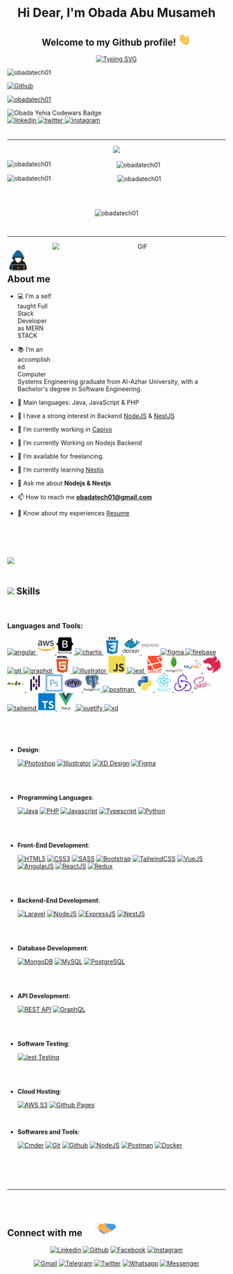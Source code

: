 <h1 align="center">Hi Dear, I'm Obada Abu Musameh</h1>
<h2 align="center"> Welcome to my Github profile! <img src="https://raw.githubusercontent.com/obadatech01/obadatech01/main/Hi.gif" width="30"></h2>

<p align="center">
  <a href="https://git.io/typing-svg"><img src="https://readme-typing-svg.herokuapp.com?font=Fira+Code&pause=1000&width=435&lines=Software+Engineering;NodeJS+Backend+Developer%F0%9F%92%BB" alt="Typing SVG" /></a>
</p>

<p align="left"> <img src="https://komarev.com/ghpvc/?username=obadatech01&label=Profile%20views&color=0e75b6&style=flat" alt="obadatech01" />

[![Github](https://img.shields.io/github/followers/obadatech01?label=Follow&style=social)](https://github.com/obadatech01)</p>


<p align="left"> <a href="https://twitter.com/obadatech01" target="blank"><img src="https://img.shields.io/twitter/follow/obadatech01?logo=twitter&color=1DA1F2&style=for-the-badge" alt="obadatech01" /></a> </p>

<img src="https://www.codewars.com/users/obadatech01/badges/large" alt="Obada Yehia Codewars Badge">
<div align="left">
<a href="https://linkedin.com/in/obadatech01" target="_blank">
<img src=https://img.shields.io/badge/linkedin-%2300acee.svg?color=0a66c2&style=for-the-badge&logo=linkedin&logoColor=white alt=linkedin style="margin-bottom: 5px;" />
</a>
<a href="https://twitter.com/obadatech01" target="_blank">
<img src=https://img.shields.io/badge/twitter-%2300acee.svg?color=1DA1F2&style=for-the-badge&logo=twitter&logoColor=white alt=twitter style="margin-bottom: 5px;" />
</a>
<a href="https://instagram.com/obadatech01" target="_blank">
<img src=https://img.shields.io/badge/instagram-%ff5851db.svg?color=E1306C&style=for-the-badge&logo=instagram&logoColor=white alt=instagram style="margin-bottom: 5px;" />
</a>
<br />
<br />
</div>

-----
<div align="center">

![](http://github-profile-summary-cards.vercel.app/api/cards/profile-details?username=obadatech01&theme=aura)

<p><img align="left" src="http://github-profile-summary-cards.vercel.app/api/cards/repos-per-language?username=obadatech01&theme=aura" alt="obadatech01" />
<p><img align="center" src="http://github-profile-summary-cards.vercel.app/api/cards/stats?username=obadatech01&theme=aura" alt="obadatech01" />

<p><img align="left" src="https://github-readme-stats.vercel.app/api/top-langs?username=obadatech01&show_icons=true&locale=en&layout=compact" alt="obadatech01" /></p>

<p>&nbsp;<img align="center" src="https://github-readme-stats.vercel.app/api?username=obadatech01&show_icons=true&locale=en" alt="obadatech01" /></p>
<br>
<br>
<p><img src="https://github-readme-streak-stats.herokuapp.com/?user=obadatech01&" alt="obadatech01" /></p>
<br>
</div>

-----

<a target="_blank" align="center">
  <img align="right" top="500" height="300" width="400" alt="GIF" src="https://media.giphy.com/media/SWoSkN6DxTszqIKEqv/giphy.gif">
</a>

## <picture><img src = "https://github.com/obadatech01/obadatech01/blob/main/about_me.gif" width = 50px></picture> **About me**

- 💻 I’m a self taught Full Stack Developer as MERN STACK

- 📚  I’m an accomplished Computer Systems Engineering graduate from Al-Azhar University, with a Bachelor's degree in Software Engineering.

- 🌟 Main languages: Java, JavaScript & PHP

- 📝 I have a strong interest in Backend <a href="https://nodejs.org/en/docs" target="blank">NodeJS</a> & <a href="https://docs.nestjs.com/" target="blank">NestJS</a>

- 🔭 I’m currently working in <a href="##" target="blank">Capivo</a>

- 🌱 I’m currently Working on Nodejs Backend

- 🤝 I’m available for freelancing.

- 🌱 I’m currently learning <a href="https://docs.nestjs.com" target="blank">Nestjs</a>

- 💬 Ask me about **Nodejs & Nestjs**

- 📫 How to reach me **obadatech01@gmail.com**

- 📄 Know about my experiences <a href="https://github.com/obadatech01/obadatech01/blob/main/obada-cv.pdf" target="blank">Resume</a>
<br/>

<br><br>

<img src="https://user-images.githubusercontent.com/73097560/115834477-dbab4500-a447-11eb-908a-139a6edaec5c.gif"><br><br>

## <img src="https://media2.giphy.com/media/QssGEmpkyEOhBCb7e1/giphy.gif?cid=ecf05e47a0n3gi1bfqntqmob8g9aid1oyj2wr3ds3mg700bl&rid=giphy.gif" width ="25"><b> Skills</b>
<br>

<p align="center">

<h3 align="left">Languages and Tools:</h3>
<p align="left"> <a href="https://angular.io" target="_blank" rel="noreferrer"> <img src="https://angular.io/assets/images/logos/angular/angular.svg" alt="angular" width="40" height="40"/> </a> <a href="https://aws.amazon.com" target="_blank" rel="noreferrer"> <img src="https://raw.githubusercontent.com/devicons/devicon/master/icons/amazonwebservices/amazonwebservices-original-wordmark.svg" alt="aws" width="40" height="40"/> </a> <a href="https://getbootstrap.com" target="_blank" rel="noreferrer"> <img src="https://raw.githubusercontent.com/devicons/devicon/master/icons/bootstrap/bootstrap-plain-wordmark.svg" alt="bootstrap" width="40" height="40"/> </a> <a href="https://www.chartjs.org" target="_blank" rel="noreferrer"> <img src="https://www.chartjs.org/media/logo-title.svg" alt="chartjs" width="40" height="40"/> </a> <a href="https://www.w3schools.com/css/" target="_blank" rel="noreferrer"> <img src="https://raw.githubusercontent.com/devicons/devicon/master/icons/css3/css3-original-wordmark.svg" alt="css3" width="40" height="40"/> </a> <a href="https://www.docker.com/" target="_blank" rel="noreferrer"> <img src="https://raw.githubusercontent.com/devicons/devicon/master/icons/docker/docker-original-wordmark.svg" alt="docker" width="40" height="40"/> </a> <a href="https://expressjs.com" target="_blank" rel="noreferrer"> <img src="https://raw.githubusercontent.com/devicons/devicon/master/icons/express/express-original-wordmark.svg" alt="express" width="40" height="40"/> </a> <a href="https://www.figma.com/" target="_blank" rel="noreferrer"> <img src="https://www.vectorlogo.zone/logos/figma/figma-icon.svg" alt="figma" width="40" height="40"/> </a> <a href="https://firebase.google.com/" target="_blank" rel="noreferrer"> <img src="https://www.vectorlogo.zone/logos/firebase/firebase-icon.svg" alt="firebase" width="40" height="40"/> </a> <a href="https://git-scm.com/" target="_blank" rel="noreferrer"> <img src="https://www.vectorlogo.zone/logos/git-scm/git-scm-icon.svg" alt="git" width="40" height="40"/> </a> <a href="https://graphql.org" target="_blank" rel="noreferrer"> <img src="https://www.vectorlogo.zone/logos/graphql/graphql-icon.svg" alt="graphql" width="40" height="40"/> </a> <a href="https://www.w3.org/html/" target="_blank" rel="noreferrer"> <img src="https://raw.githubusercontent.com/devicons/devicon/master/icons/html5/html5-original-wordmark.svg" alt="html5" width="40" height="40"/> </a> <a href="https://www.adobe.com/in/products/illustrator.html" target="_blank" rel="noreferrer"> <img src="https://www.vectorlogo.zone/logos/adobe_illustrator/adobe_illustrator-icon.svg" alt="illustrator" width="40" height="40"/> </a> <a href="https://developer.mozilla.org/en-US/docs/Web/JavaScript" target="_blank" rel="noreferrer"> <img src="https://raw.githubusercontent.com/devicons/devicon/master/icons/javascript/javascript-original.svg" alt="javascript" width="40" height="40"/> </a> <a href="https://jestjs.io" target="_blank" rel="noreferrer"> <img src="https://www.vectorlogo.zone/logos/jestjsio/jestjsio-icon.svg" alt="jest" width="40" height="40"/> </a> <a href="https://laravel.com/" target="_blank" rel="noreferrer"> <img src="https://raw.githubusercontent.com/devicons/devicon/master/icons/laravel/laravel-plain-wordmark.svg" alt="laravel" width="40" height="40"/> </a> <a href="https://www.mongodb.com/" target="_blank" rel="noreferrer"> <img src="https://raw.githubusercontent.com/devicons/devicon/master/icons/mongodb/mongodb-original-wordmark.svg" alt="mongodb" width="40" height="40"/> </a> <a href="https://www.mysql.com/" target="_blank" rel="noreferrer"> <img src="https://raw.githubusercontent.com/devicons/devicon/master/icons/mysql/mysql-original-wordmark.svg" alt="mysql" width="40" height="40"/> </a> <a href="https://nestjs.com/" target="_blank" rel="noreferrer"> <img src="https://raw.githubusercontent.com/devicons/devicon/master/icons/nestjs/nestjs-plain.svg" alt="nestjs" width="40" height="40"/> </a> <a href="https://nodejs.org" target="_blank" rel="noreferrer"> <img src="https://raw.githubusercontent.com/devicons/devicon/master/icons/nodejs/nodejs-original-wordmark.svg" alt="nodejs" width="40" height="40"/> </a> <a href="https://pandas.pydata.org/" target="_blank" rel="noreferrer"> <img src="https://raw.githubusercontent.com/devicons/devicon/2ae2a900d2f041da66e950e4d48052658d850630/icons/pandas/pandas-original.svg" alt="pandas" width="40" height="40"/> </a> <a href="https://www.photoshop.com/en" target="_blank" rel="noreferrer"> <img src="https://raw.githubusercontent.com/devicons/devicon/master/icons/photoshop/photoshop-line.svg" alt="photoshop" width="40" height="40"/> </a> <a href="https://www.php.net" target="_blank" rel="noreferrer"> <img src="https://raw.githubusercontent.com/devicons/devicon/master/icons/php/php-original.svg" alt="php" width="40" height="40"/> </a> <a href="https://www.postgresql.org" target="_blank" rel="noreferrer"> <img src="https://raw.githubusercontent.com/devicons/devicon/master/icons/postgresql/postgresql-original-wordmark.svg" alt="postgresql" width="40" height="40"/> </a> <a href="https://postman.com" target="_blank" rel="noreferrer"> <img src="https://www.vectorlogo.zone/logos/getpostman/getpostman-icon.svg" alt="postman" width="40" height="40"/> </a> <a href="https://www.python.org" target="_blank" rel="noreferrer"> <img src="https://raw.githubusercontent.com/devicons/devicon/master/icons/python/python-original.svg" alt="python" width="40" height="40"/> </a> <a href="https://reactjs.org/" target="_blank" rel="noreferrer"> <img src="https://raw.githubusercontent.com/devicons/devicon/master/icons/react/react-original-wordmark.svg" alt="react" width="40" height="40"/> </a> <a href="https://redux.js.org" target="_blank" rel="noreferrer"> <img src="https://raw.githubusercontent.com/devicons/devicon/master/icons/redux/redux-original.svg" alt="redux" width="40" height="40"/> </a> <a href="https://sass-lang.com" target="_blank" rel="noreferrer"> <img src="https://raw.githubusercontent.com/devicons/devicon/master/icons/sass/sass-original.svg" alt="sass" width="40" height="40"/> </a> <a href="https://tailwindcss.com/" target="_blank" rel="noreferrer"> <img src="https://www.vectorlogo.zone/logos/tailwindcss/tailwindcss-icon.svg" alt="tailwind" width="40" height="40"/> </a> <a href="https://www.typescriptlang.org/" target="_blank" rel="noreferrer"> <img src="https://raw.githubusercontent.com/devicons/devicon/master/icons/typescript/typescript-original.svg" alt="typescript" width="40" height="40"/> </a> <a href="https://vuejs.org/" target="_blank" rel="noreferrer"> <img src="https://raw.githubusercontent.com/devicons/devicon/master/icons/vuejs/vuejs-original-wordmark.svg" alt="vuejs" width="40" height="40"/> </a> <a href="https://vuetifyjs.com/en/" target="_blank" rel="noreferrer"> <img src="https://bestofjs.org/logos/vuetify.svg" alt="vuetify" width="40" height="40"/> </a> <a href="https://www.adobe.com/products/xd.html" target="_blank" rel="noreferrer"> <img src="https://cdn.worldvectorlogo.com/logos/adobe-xd.svg" alt="xd" width="40" height="40"/> </a> </p>
<br>
<br>

<br>

- **Design**:

   <a href="https://www.adobe.com/products/photoshop.html" target="_blank"><img src="https://img.shields.io/badge/Photoshop%20-%23E34F26.svg?style=for-the-badge&logo=html5&logoColor=white" alt="Photoshop" /></a>
   <a href="https://www.adobe.com/products/illustrator.html" target="_blank"><img src="https://img.shields.io/badge/Illustrator%20-%23E34F26.svg?style=for-the-badge&logo=html5&logoColor=white" alt="Illustrator" /></a>
   <a href="https://helpx.adobe.com/xd/get-started.html" target="_blank"><img src="https://img.shields.io/badge/XdDesign%20-%23E34F26.svg?style=for-the-badge&logo=html5&logoColor=white" alt="XD Design" /></a>
   <a href="https://www.figma.com/" target="_blank"><img src="https://img.shields.io/badge/Figma%20-%23E34F26.svg?style=for-the-badge&logo=html5&logoColor=white" alt="Figma" /></a>

<br>

<br>

- **Programming Languages**:

   <a href="https://www.java.com/en/" target="_blank"><img src="https://img.shields.io/badge/Java%20-%23F7DF1E.svg?style=for-the-badge&logo=javascript&logoColor=black" alt="Java" /></a>
   <a href="https://www.php.net/" target="_blank"><img src="https://img.shields.io/badge/PHP%20-%23F7DF1E.svg?style=for-the-badge&logo=php&logoColor=black" alt="PHP" /></a>
   <a href="https://developer.mozilla.org/en-US/docs/Web/JavaScript" target="_blank"><img src="https://img.shields.io/badge/Javascript%20-%23F7DF1E.svg?style=for-the-badge&logo=javascript&logoColor=black" alt="Javascript" /></a>
   <a href="https://www.typescriptlang.org/" target="_blank"><img src="https://img.shields.io/badge/Typescript%20-%23F7DF1E.svg?style=for-the-badge&logo=typescript&logoColor=black" alt="Typescript" /></a>
   <a href="https://www.python.org/" target="_blank"><img src="https://img.shields.io/badge/Python%20-%23F7DF1E.svg?style=for-the-badge&logo=python&logoColor=black" alt="Python" /></a>

<br>

<br>

- **Front-End Development**:

   <a href="https://html.com/" target="_blank"><img src="https://img.shields.io/badge/HTML5%20-%23E34F26.svg?style=for-the-badge&logo=HTML5&logoColor=white" alt="HTML5" /></a>
   <a href="https://developer.mozilla.org/en-US/docs/Web/CSS" target="_blank"><img src="https://img.shields.io/badge/CSS3%20-%231572B6.svg?style=for-the-badge&logo=CSS3&logoColor=white" alt="CSS3" /></a>
   <a href="https://sass-lang.com/" target="_blank"><img src="https://img.shields.io/badge/SASS%20-%23F7DF1E.svg?style=for-the-badge&logo=javascript&logoColor=black" alt="SASS" /></a>
   <a href="https://getbootstrap.com/" target="_blank"><img src="https://img.shields.io/badge/Bootstrap%20-%23F7DF1E.svg?style=for-the-badge&logo=javascript&logoColor=black" alt="Bootstrap" /></a>
   <a href="https://tailwindcss.com/" target="_blank"><img src="https://img.shields.io/badge/TailwindCSS%20-%23F7DF1E.svg?style=for-the-badge&logo=javascript&logoColor=black" alt="TailwindCSS" /></a>
   <a href="https://vuejs.org/" target="_blank"><img src="https://img.shields.io/badge/VueJS%20-%23F7DF1E.svg?style=for-the-badge&logo=javascript&logoColor=black" alt="VueJS" /></a>
   <a href="https://angular.io/" target="_blank"><img src="https://img.shields.io/badge/AngularJS%20-%23F7DF1E.svg?style=for-the-badge&logo=angular&logoColor=black" alt="AngularJS" /></a>
   <a href="https://react.dev/" target="_blank"><img src="https://img.shields.io/badge/ReactJS%20-%23F7DF1E.svg?style=for-the-badge&logo=react&logoColor=black" alt="ReactJS" /></a>
   <a href="https://redux.js.org/" target="_blank"><img src="https://img.shields.io/badge/Redux%20-%23F7DF1E.svg?style=for-the-badge&logo=redux&logoColor=black" alt="Redux" /></a>

<br>

<br>

- **Backend-End Development**:

   <a href="https://laravel.com/" target="_blank"><img src="https://img.shields.io/badge/Laravel%20-%23F7DF1E.svg?style=for-the-badge&logo=laravel&logoColor=black" alt="Laravel" /></a>
   <a href="https://nodejs.org/" target="_blank"><img src="https://img.shields.io/badge/NodeJS%20-%23F7DF1E.svg?style=for-the-badge&logo=javascript&logoColor=black" alt="NodeJS" /></a>
   <a href="https://expressjs.com/" target="_blank"><img src="https://img.shields.io/badge/ExpressJS%20-%23F7DF1E.svg?style=for-the-badge&logo=express&logoColor=black" alt="ExpressJS" /></a>
   <a href="https://nestjs.com/" target="_blank"><img src="https://img.shields.io/badge/NestJS%20-%23F7DF1E.svg?style=for-the-badge&logo=nestjs&logoColor=black" alt="NestJS" /></a>

<br>

<br>

- **Database Development**:

    <a href="https://www.mongodb.com/" target="_blank"><img src="https://img.shields.io/badge/MongoDB%20-%23F7DF1E.svg?style=for-the-badge&logo=mongodb&logoColor=black" alt="MongoDB" /></a>
    <a href="https://www.mysql.com/" target="_blank"><img src="https://img.shields.io/badge/MySQL%20-%23F7DF1E.svg?style=for-the-badge&logo=mysql&logoColor=black" alt="MySQL" /></a>
    <a href="https://www.postgresql.org/" target="_blank"><img src="https://img.shields.io/badge/PostgreSQL%20-%23F7DF1E.svg?style=for-the-badge&logo=postgresql&logoColor=black" alt="PostgreSQL" /></a>

<br>

<br>

- **API Development**:

   <a href="https://restfulapi.net/" target="_blank"><img src="https://img.shields.io/badge/REST%20API%20-%23327FC7.svg?style=for-the-badge&logoColor=white" alt="REST API" /></a>
   <a href="https://graphql.com/" target="_blank"><img src="https://img.shields.io/badge/GraphQL%20-%23327FC7.svg?style=for-the-badge&logo=graphql&logoColor=white" alt="GraphQL" /></a>

<br>

<br>

- **Software Testing**:

   <a href="https://jestjs.io/" target="_blank"><img src="https://img.shields.io/badge/JEST%20Testing%20-%23327FC7.svg?style=for-the-badge&&logoColor=white" alt="Jest Testing" /></a>

<br>

<br>

- **Cloud Hosting**:

   <a href="https://aws.amazon.com/s3/" target="_blank"><img src="https://img.shields.io/badge/AWS%20S3%20-%23327FC7.svg?style=for-the-badge&&logoColor=white" alt="AWS S3" /></a>
   <a href="https://docs.github.com/en/pages/quickstart" target="_blank"><img src="https://img.shields.io/badge/GitHub%20Pages%20-%23327FC7.svg?style=for-the-badge&logo=github&logoColor=white" alt="Github Pages" /></a>

<br>

- **Softwares and Tools**:

    <a href="https://cmder.app/" target="_blank"><img src="https://img.shields.io/badge/cmder%20-%23F7DF1E.svg?style=for-the-badge&logo=git&logoColor=black" alt="Cmder" /></a>
    <a href="https://git-scm.com/" target="_blank"><img src="https://img.shields.io/badge/git-%23F05033.svg?style=for-the-badge&logo=git&logoColor=white" alt="Git" /></a>
    <a href="https://github.com/" target="_blank"><img src="https://img.shields.io/badge/Github%20-%23F7DF1E.svg?style=for-the-badge&logo=github&logoColor=black" alt="Github" /></a>
    <a href="https://code.visualstudio.com/" target="_blank"><img src="https://img.shields.io/badge/Visual%20Studio%20Code-0078d7.svg?style=for-the-badge&logo=visual-studio-code&logoColor=white" alt="NodeJS" /></a>
    <a href="https://www.postman.com/" target="_blank"><img src="https://img.shields.io/badge/Postman%20-%23F7DF1E.svg?style=for-the-badge&logo=postman&logoColor=black" alt="Postman" /></a>
    <a href="http://docker.com/" target="_blank"><img src="https://img.shields.io/badge/Docker%20-%23F7DF1E.svg?style=for-the-badge&logo=docker&logoColor=black" alt="Docker" /></a>

<br>


</p>

<br>
<br>


-----

<br>

<h2> Connect with me <img src='https://github.com/obadatech01/obadatech01/blob/main/handshake.gif' width="100px"> </h2>
<p align="center">
  <a href="https://linkedin.com/in/obadatech01" target="blank"><img alt="Linkedin" title="obadatech01 Linkedin" src="https://img.shields.io/badge/LinkedIn-0a66c2?style=for-the-badge&logo=linkedin&logoColor=white"></a>
  <a href="https://github.com/obadatech01" target="blank"><img alt="Github" title="obadatech01 Github" src="https://img.shields.io/badge/GitHub-666666?style=for-the-badge&logo=github&logoColor=white"></a>
  <!-- <a href="https://www.snapchat.com/add/obadatech01" target="blank"><img alt="Bad Boy Snapchat" title="obadatech01 SC" src="https://img.shields.io/badge/Snapchat-FFFC00?style=for-the-badge&logo=snapchat&logoColor=white"></a> -->
  <a href="https://facebook.com/obadatech01" target="blank"><img alt="Facebook" title="obadatech01 Facebook" src="https://img.shields.io/badge/Facebook-4267B2?style=for-the-badge&logo=facebook&logoColor=white"></a>
  <a href="https://instagram.com/obadatech01" target="blank"><img alt="Instagram" title="obadatech01 Instagram" src="https://img.shields.io/badge/Instagram-E1306C?style=for-the-badge&logo=instagram&logoColor=white"></a>
 </p>
 <p align="center">
  <a href="mailto:obadatech01@gmail.com" target="blank"><img alt="Gmail" title="Obada Abu Musameh Gmail" src="https://img.shields.io/badge/Gmail-D14836?style=for-the-badge&logo=gmail&logoColor=white"></a>
  <a href="https://t.me/obadatech01" target="blank"><img alt="Telegram" title="Obada Abu Musameh Telegram" src="https://img.shields.io/badge/Telegram-2CA5E0?style=for-the-badge&logo=telegram&logoColor=white"></a>
  <a href="http://twitter.com/obadatech01" target="blank"><img alt="Twitter" title="obadatech01 Twitter" src="https://img.shields.io/badge/Twitter-1DA1F2?style=for-the-badge&logo=twitter&logoColor=white"></a>
  <a href="http://wa.me/00972595961289" target="blank"><img alt="Whatsapp" title="Obada Abu Musameh Whatsapp" src="https://img.shields.io/badge/Whatsapp-25D366?style=for-the-badge&logo=whatsapp&logoColor=white"></a>
  <a href="http://m.me/obadatech01" target="blank"><img alt="Messenger" title="obadatech01 Messenger" src="https://img.shields.io/badge/Messenger-00B2FF?style=for-the-badge&logo=messenger&logoColor=white"></a>
</p>
